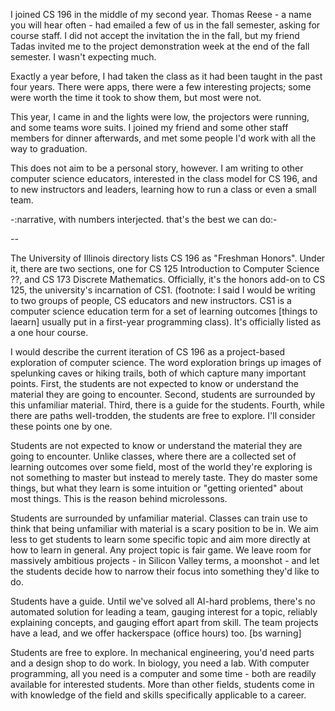 I joined CS 196 in the middle of my second year. Thomas Reese - a name you will hear often - had emailed a few of us in the fall semester, asking for course staff. I did not accept the invitation the in the fall, but my friend Tadas invited me to the project demonstration week at the end of the fall semester. I wasn't expecting much. 

Exactly a year before, I had taken the class as it had been taught in the past four years. There were apps, there were a few interesting projects; some were worth the time it took to show them, but most were not. 

This year, I came in and the lights were low, the projectors were running, and some teams wore suits. I joined my friend and some other staff members for dinner afterwards, and met some people I'd work with all the way to graduation.

This does not aim to be a personal story, however. I am writing to other computer science educators, interested in the class model for CS 196, and to new instructors and leaders, learning how to run a class or even a small team.

-:narrative, with numbers interjected. that's the best we can do:-

--

The University of Illinois directory lists CS 196 as "Freshman Honors". Under it, there are two sections, one for CS 125 Introduction to Computer Science ??, and CS 173 Discrete Mathematics. Officially, it's the honors add-on to CS 125, the university's incarnation of CS1. (footnote: I said I would be writing to two groups of people, CS educators and new instructors. CS1 is a computer science education term for a set of learning outcomes [things to laearn] usually put in a first-year programming class). It's officially listed as a one hour course.

I would describe the current iteration of CS 196 as a project-based exploration of computer science. The word exploration brings up images of spelunking caves or hiking trails, both of which capture many important points. First, the students are not expected to know or understand the material they are going to encounter. Second, students are surrounded by this unfamiliar material. Third, there is a guide for the students. Fourth, while there are paths well-trodden, the students are free to explore. I'll consider these points one by one.

Students are not expected to know or understand the material they are going to encounter. Unlike classes, where there are a collected set of learning outcomes over some field, most of the world they're exploring is not something to master but instead to merely taste. They do master some things, but what they learn is some intuition or "getting oriented" about most things. This is the reason behind microlessons.

Students are surrounded by unfamiliar material. Classes can train use to think that being unfamiliar with material is a scary position to be in. We aim less to get students to learn some specific topic and aim more directly at how to learn in general. Any project topic is fair game. We leave room for massively ambitious projects - in Silicon Valley terms, a moonshot - and let the students decide how to narrow their focus into something they'd like to do.

Students have a guide. Until we've solved all AI-hard problems, there's no automated solution for leading a team, gauging interest for a topic, reliably explaining concepts, and gauging effort apart from skill. The team projects have a lead, and we offer hackerspace (office hours) too. [bs warning]

Students are free to explore. In mechanical engineering, you'd need parts and a design shop to do work. In biology, you need a lab. With computer programming, all you need is a computer and some time - both are readily available for interested students. More than other fields, students come in with knowledge of the field and skills specifically applicable to a career.